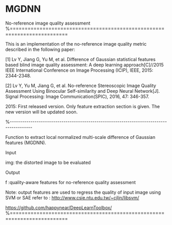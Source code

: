 # MGDNN
No-reference image quality assessment
%=========================================================================

This is an implementation of the no-reference image quality metric described in the following paper:

[1] Lv Y, Jiang G, Yu M, et al. Difference of Gaussian statistical features based blind image quality assessment: A deep learning approach[C]//2015 IEEE International Conference on Image Processing (ICIP), IEEE, 2015: 2344-2348.

[2] Lv Y, Yu M, Jiang G, et al. No-reference Stereoscopic Image Quality Assessment Using Binocular Self-similarity and Deep Neural Network[J]. Signal Processing: Image Communication(SPIC), 2016, 47: 346-357.

2015: First released version. Only feature extraction section is given. 
The new version will be updated soon.

%-----------------------------------------------------------------------------------------

Function to extract local normalized multi-scale difference of Gaussian features (MGDNN). 

Input

img: the distorted image to be evaluated

Output

f :quality-aware features for no-reference quality assessment

Note: output features are used to regress the quality of input image using SVM or SAE refer to :
http://www.csie.ntu.edu.tw/~cjlin/libsvm/

https://github.com/happynear/DeepLearnToolbox/
%=========================================================================
